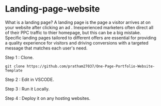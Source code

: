 # Landing-page-website
What is a landing page?
A landing page is the page a visitor arrives at on your website after clicking an ad . Inexperienced marketers often direct all of their PPC traffic to thier homepage, but this can be a big mistake. Specific landing pages tailored to different offers are essential for providing a quality experience for visitors and driving conversions with a targeted message that matches each user's need.

Step 1 : Clone.

```
git clone https://github.com/pratham27037/One-Page-Portfolio-Website-Template

```

Step 2 : Edit in VSCODE.

Step 3 : Run it Locally.

Step 4 : Deploy it on any hosting websites.
